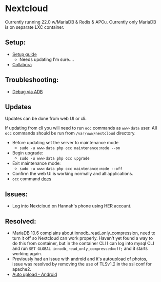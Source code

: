 # Nextcloud
Currently running 22.0 w/MariaDB & Redis & APCu. Currently only MariaDB is on separate LXC container.

## Setup: 
- [Setup guide](./Setup-Guide-(what-I-followed-on-init-setup).md)
  - Needs updating I'm sure....
- [Collabora](./collabora-online.md)

## Troubleshooting: 
- [Debug via ADB](./Nextcloud%20Debug%20via%20ADB.md)

## Updates

Updates can be done from web UI or cli. 

If updating from cli you will need to run `occ` commands as `www-data` user. All `occ` commands should be run from `/var/www/nextcloud` directory. 

- Before updating set the server to maintenance mode
  - `sudo -u www-data php occ maintenance:mode --on`
- Begin upgrade: 
  - `sudo -u www-data php occ upgrade`
- Exit maintenance mode: 
  - `sudo -u www-data php occ maintenance:mode --off`
- Confirm the web UI is working normally and all applications. 
- `occ` command [docs](https://docs.nextcloud.com/server/latest/admin_manual/occ_command.html)

## Issues: 

- Log into Nextcloud on Hannah's phone using HER account. 

## Resolved: 
- MariaDB 10.6 complains about innodb_read_only_compression, need to turn it off so Nextcloud can work properly. Haven't yet found a way to do this from container, but in the container CLI I can log into mysql CLI and run `SET GLOBAL innodb_read_only_compressed=off;` and it starts working again. 
- Previously had an issue with android and it's autoupload of photos, issue was resolved by removing the use of TLSv1.2 in the ssl conf for apache2. 
- [Auto upload - Android](./Auto-Upload%20Android.md)